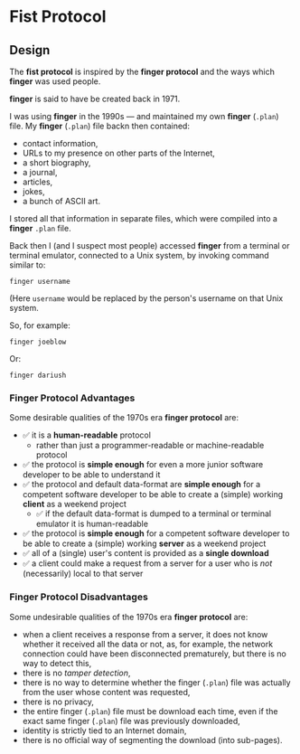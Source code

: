 # Fist Protocol



## Design

The **fist protocol** is inspired by the **finger protocol** and the ways which **finger** was used people.

**finger** is said to have be created back in 1971.

I was using **finger** in the 1990s — and maintained my own **finger** (`.plan`) file.
My **finger** (`.plan`) file backn then contained:
* contact information,
* URLs to my presence on other parts of the Internet,
* a short biography,
* a journal,
* articles,
* jokes,
* a bunch of ASCII art.

I stored all that information in separate files, which were compiled into a **finger** `.plan` file. 

Back then I (and I suspect most people) accessed **finger** from a terminal or terminal emulator, connected to a Unix system, by invoking command similar to:
```
finger username
```
(Here `username` would be replaced by the person's username on that Unix system.

So, for example:
```
finger joeblow
```
Or:
```
finger dariush
```

### Finger Protocol Advantages

Some desirable qualities of the 1970s era **finger protocol** are:

* ✅ it is a **human-readable** protocol
  * rather than just a programmer-readable or machine-readable protocol
* ✅ the protocol is **simple enough** for even a more junior software developer to be able to understand it
* ✅ the protocol and default data-format are **simple enough** for a competent software developer to be able to create a (simple) working **client** as a weekend project
  * ✅ if the default data-format is dumped to a terminal or terminal emulator it is human-readable
* ✅ the protocol is **simple enough** for a competent software developer to be able to create a (simple) working **server** as a weekend project
* ✅ all of a (single) user's content is provided as a **single download**
* ✅ a client could make a request from a server for a user who is _not_ (necessarily) local to that server

### Finger Protocol Disadvantages

Some undesirable qualities of the 1970s era **finger protocol** are:

* when a client receives a response from a server, it does not know whether it received all the data or not, as, for example, the network connection could have been disconnected prematurely, but there is no way to detect this,
* there is no _tamper detection_,
* there is no way to determine whether the finger (`.plan`) file was actually from the user whose content was requested,
* there is no privacy,
* the entire finger (`.plan`) file must be download each time, even if the exact same finger (`.plan`) file was previously downloaded,
* identity is strictly tied to an Internet domain,
* there is no official way of segmenting the download (into sub-pages).


